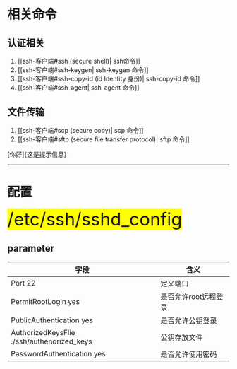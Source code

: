 # 相关命令
## 认证相关
1. [[ssh-客户端#ssh (secure shell)| ssh命令]]
2. [[ssh-客户端#ssh-keygen| ssh-keygen 命令]]
3. [[ssh-客户端#ssh-copy-id (id Identity 身份)| ssh-copy-id 命令]]
4. [[ssh-客户端#ssh-agent| ssh-agent 命令]]
## 文件传输
1. [[ssh-客户端#scp (secure copy)| scp 命令]]
2. [[ssh-客户端#sftp (secure file transfer protocol)| sftp 命令]]

[你好]{这是提示信息}

---

# 配置
<span style="background-color:yellow;font-size:40px">/etc/ssh/sshd_config</span>
## parameter

| 字段                                         | 含义           |
| ------------------------------------------ | ------------ |
| Port 22                                    | 定义端口         |
| PermitRootLogin yes                        | 是否允许root远程登录 |
| PublicAuthentication yes                   | 是否允许公钥登录     |
| AuthorizedKeysFlie ./ssh/authenorized_keys | 公钥存放文件       |
| PasswordAuthentication yes                 | 是否允许使用密码     |
